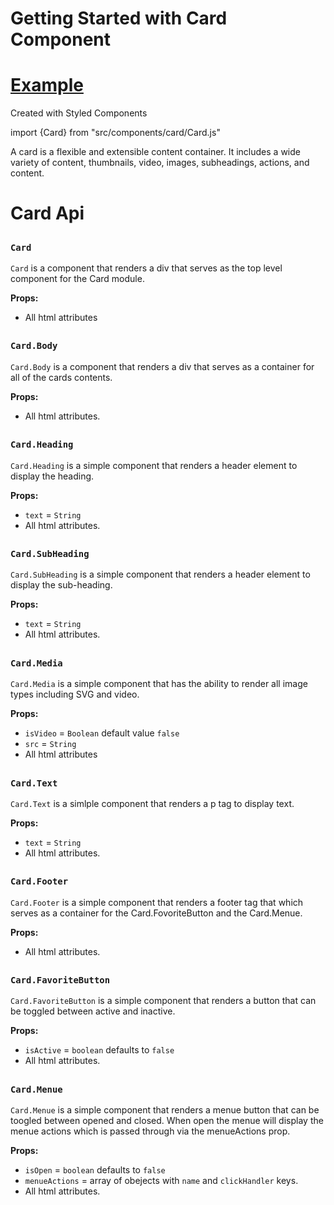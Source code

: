 # Getting Started with Card Component

# [Example](https://cardjs-test.netlify.app)

Created with Styled Components

import {Card} from "src/components/card/Card.js"

A card is a flexible and extensible content container. It includes a wide variety of content, thumbnails, video, images, subheadings, actions, and content.

# Card Api

##

### `Card`

`Card` is a component that renders a div that serves as the top level component for the Card module.

**Props:**

- All html attributes

##

### `Card.Body`

`Card.Body` is a component that renders a div that serves as a container for all of the cards contents.

**Props:**

- All html attributes.

##

### `Card.Heading`

`Card.Heading` is a simple component that renders a header element to display the heading.

**Props:**

- `text` = `String`
- All html attributes.

##

### `Card.SubHeading`

`Card.SubHeading` is a simple component that renders a header element to display the sub-heading.

**Props:**

- `text` = `String`
- All html attributes.

##

### `Card.Media`

`Card.Media` is a simple component that has the ability to render all image types including SVG and video.

**Props:**

- `isVideo` = `Boolean` default value `false`
- `src` = `String`
- All html attributes

##

### `Card.Text`

`Card.Text` is a simlple component that renders a p tag to display text.

**Props:**

- `text` = `String`
- All html attributes.

##

### `Card.Footer`

`Card.Footer` is a simple component that renders a footer tag that which serves as a container for the Card.FovoriteButton and the Card.Menue.

**Props:**

- All html attributes.

##

### `Card.FavoriteButton`

`Card.FavoriteButton` is a simple component that renders a button that can be toggled between active and inactive.

**Props:**

- `isActive` = `boolean` defaults to `false`
- All html attributes.

##

### `Card.Menue`

`Card.Menue` is a simple component that renders a menue button that can be toogled between opened and closed. When open the menue will display the menue actions which is passed through via the menueActions prop.

**Props:**

- `isOpen` = `boolean` defaults to `false`
- `menueActions` = array of obejects with `name` and `clickHandler` keys.
- All html attributes.
